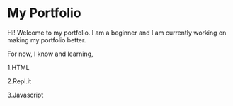 # My Portfolio

Hi! Welcome to my portfolio. I am a beginner and I am currently working on making my portfolio better.

For now, I know and learning,

1.HTML

2.Repl.it

3.Javascript